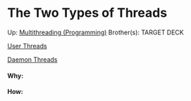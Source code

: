 # The Two Types of Threads

Up: [Multithreading (Programming)](multithreading_(programming))
Brother(s):
TARGET DECK

[User Threads](user_threads)

[Daemon Threads](daemon_threads)


































#### Why:
#### How:










